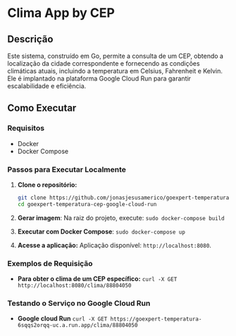# Clima App by CEP

## Descrição

Este sistema, construído em Go, permite a consulta de um CEP, obtendo a localização da cidade correspondente e fornecendo as condições climáticas atuais, incluindo a temperatura em Celsius, Fahrenheit e Kelvin. Ele é implantado na plataforma Google Cloud Run para garantir escalabilidade e eficiência.

## Como Executar

### Requisitos

- Docker
- Docker Compose

### Passos para Executar Localmente

1. **Clone o repositório:**

   ```sh
   git clone https://github.com/jonasjesusamerico/goexpert-temperatura-cep-google-cloud-run.git;
   cd goexpert-temperatura-cep-google-cloud-run
   ```

2. **Gerar imagem**: Na raiz do projeto, execute: `sudo docker-compose build`

3. **Executar com Docker Compose**: `sudo docker-compose up`


4. **Acesse a aplicação:** Aplicação disponível: `http://localhost:8080`.

### Exemplos de Requisição

- **Para obter o clima de um CEP específico:** ``` curl -X GET http://localhost:8080/clima/88804050 ```

### Testando o Serviço no Google Cloud Run

- **Google cloud Run**  ` curl -X GET https://goexpert-temperatura-6sqqs2orqq-uc.a.run.app/clima/88804050 `


